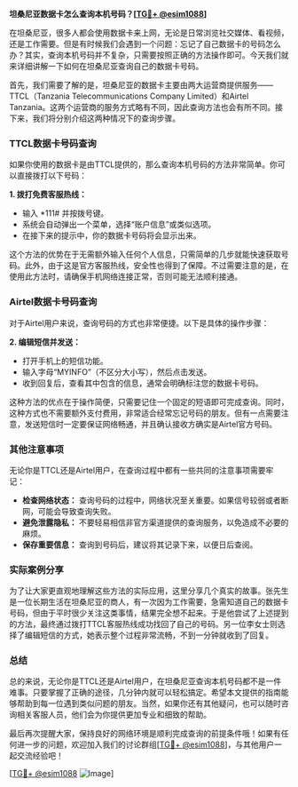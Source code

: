 **坦桑尼亚数据卡怎么查询本机号码？[[TG💪+ @esim1088](https://t.me/s/esim1088)]**

在坦桑尼亚，很多人都会使用数据卡来上网，无论是日常浏览社交媒体、看视频，还是工作需要。但是有时候我们会遇到一个问题：忘记了自己数据卡的号码怎么办？其实，查询本机号码并不复杂，只需要按照正确的方法操作即可。今天我们就来详细讲解一下如何在坦桑尼亚查询自己的数据卡号码。

首先，我们需要了解的是，坦桑尼亚的数据卡主要由两大运营商提供服务——TTCL（Tanzania Telecommunications Company Limited）和Airtel Tanzania。这两个运营商的服务方式略有不同，因此查询方法也会有所不同。接下来，我们将分别介绍这两种情况下的查询步骤。

### TTCL数据卡号码查询

如果你使用的数据卡是由TTCL提供的，那么查询本机号码的方法非常简单。你可以直接拨打以下号码：

**1. 拨打免费客服热线：**
- 输入 *111# 并按拨号键。
- 系统会自动弹出一个菜单，选择“账户信息”或类似选项。
- 在接下来的提示中，你的数据卡号码将会显示出来。

这个方法的优势在于无需额外输入任何个人信息，只需简单的几步就能快速获取号码。此外，由于这是官方客服热线，安全性也得到了保障。不过需要注意的是，在使用此方法时，请确保手机网络连接正常，否则可能无法顺利接通。

### Airtel数据卡号码查询

对于Airtel用户来说，查询号码的方式也非常便捷。以下是具体的操作步骤：

**2. 编辑短信并发送：**
- 打开手机上的短信功能。
- 输入字母“MYINFO”（不区分大小写），然后点击发送。
- 收到回复后，查看其中包含的信息，通常会明确标注您的数据卡号码。

这种方法的优点在于操作简便，只需要记住一个固定的短语即可完成查询。同时，这种方式也不需要额外支付费用，非常适合经常忘记号码的朋友。但有一点需要注意，发送短信时一定要保证网络畅通，并且确认接收方确实是Airtel官方号码。

### 其他注意事项

无论你是TTCL还是Airtel用户，在查询过程中都有一些共同的注意事项需要牢记：

- **检查网络状态：** 查询号码的过程中，网络状况至关重要。如果信号较弱或者断网，可能会导致查询失败。
- **避免泄露隐私：** 不要轻易相信非官方渠道提供的查询服务，以免造成不必要的麻烦。
- **保存重要信息：** 查询到号码后，建议将其记录下来，以便日后查阅。

### 实际案例分享

为了让大家更直观地理解这些方法的实际应用，这里分享几个真实的故事。张先生是一位长期生活在坦桑尼亚的商人，有一次因为工作需要，急需知道自己的数据卡号码，但由于平时很少关注这类事情，结果完全想不起来。于是他尝试了上述提到的方法，最终通过拨打TTCL客服热线成功找回了自己的号码。另一位李女士则选择了编辑短信的方式，她表示整个过程非常流畅，不到一分钟就收到了回复。

### 总结

总的来说，无论你是TTCL还是Airtel用户，在坦桑尼亚查询本机号码都不是一件难事。只要掌握了正确的途径，几分钟内就可以轻松搞定。希望本文提供的指南能够帮助到每一位遇到类似问题的朋友。当然，如果你还有其他疑问，也可以随时咨询相关客服人员，他们会为你提供更加专业和细致的帮助。

最后再次提醒大家，保持良好的网络环境是顺利完成查询的前提条件哦！如果有任何进一步的问题，欢迎加入我们的讨论群组[[TG💪+ @esim1088](https://t.me/s/esim1088)]，与其他用户一起交流经验吧！

[[TG💪+ @esim1088](https://t.me/s/esim1088) ![Image](https://i.postimg.cc/4NQfJmqS/Snipaste-2025-05-13-00-14-12.png)]